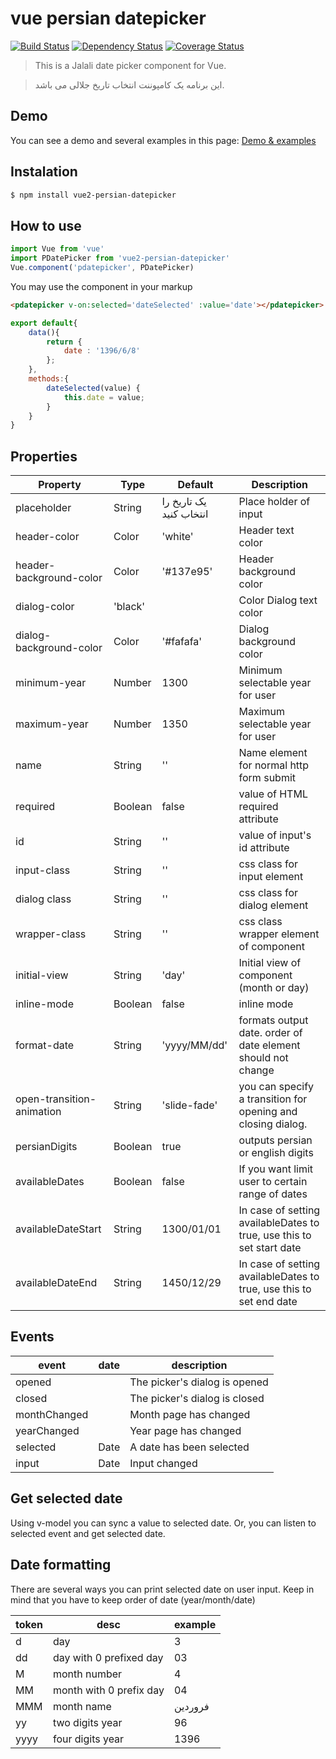 # vue persian datepicker 
[![Build Status](https://travis-ci.org/dyonir/vue2-persian-datepicker.svg?branch=master)](https://travis-ci.org/dyonir/vue2-persian-datepicker) [![Dependency Status](https://gemnasium.com/badges/github.com/dyonir/vue2-persian-datepicker.svg)](https://gemnasium.com/github.com/dyonir/vue2-persian-datepicker) [![Coverage Status](https://coveralls.io/repos/github/dyonir/vue2-persian-datepicker/badge.svg?branch=master)](https://coveralls.io/github/dyonir/vue2-persian-datepicker?branch=master)

> This is a Jalali date picker component for Vue. 

> این برنامه یک کامپوننت انتخاب تاریخ جلالی می باشد. 

## Demo
You can see a demo and several examples in this page:
[Demo & examples](https://dyonir.github.io/vue2-persian-datepicker/)


## Instalation
```bash
$ npm install vue2-persian-datepicker
```


## How to use
```js
import Vue from 'vue'
import PDatePicker from 'vue2-persian-datepicker'
Vue.component('pdatepicker', PDatePicker)
```

You may use the component in your markup
```html
<pdatepicker v-on:selected='dateSelected' :value='date'></pdatepicker>
```

```js
export default{
    data(){
        return {
            date : '1396/6/8'
        };
    },
    methods:{
        dateSelected(value) {
            this.date = value;
        }
    }
}
```
## Properties
| Property | Type | Default | Description |
|----------|------|---------|-------------|
| placeholder | String | یک تاریخ را انتخاب کنید | Place holder of input |
| header-color | Color | 'white' | Header text color |
| header-background-color | Color | '#137e95' | Header background color |
| dialog-color | 'black' || Color  Dialog text color |
| dialog-background-color | Color | '#fafafa' | Dialog background color |
| minimum-year | Number | 1300 | Minimum selectable year for user |
| maximum-year | Number | 1350 | Maximum selectable year for user |
| name | String | '' | Name element for normal http form submit |
| required | Boolean | false | value of HTML required attribute |
| id | String | '' | value of input's id attribute|
| input-class | String | '' | css class for input element |
| dialog class | String | '' | css class for dialog element |
| wrapper-class | String | '' | css class wrapper element of component |
| initial-view | String | 'day' | Initial view of component (month or day) |
| inline-mode | Boolean | false | inline mode |
| format-date | String | 'yyyy/MM/dd' | formats output date. order of date element should not change |
| open-transition-animation | String | 'slide-fade' | you can specify a transition for opening and closing dialog.|
| persianDigits |Boolean | true | outputs persian or english digits |
| availableDates | Boolean | false | If you want limit user to certain range of dates |
| availableDateStart | String | 1300/01/01 | In case of setting availableDates to true, use this to set start date |
| availableDateEnd | String | 1450/12/29 | In case of setting availableDates to true, use this to set end date | 


## Events
| event | date | description |
|-------|------|-------------|
| opened || The picker's dialog is opened |
| closed || The picker's dialog is closed |
| monthChanged || Month page has changed |
| yearChanged || Year page has changed |
| selected | Date | A date has been selected |
| input | Date | Input changed |
  
## Get selected date
Using v-model you can sync a value to selected date. Or, you can listen to selected event and get selected date.

## Date formatting
There are several ways you can print selected date on user input. Keep in mind
that you have to keep order of date (year/month/date)

| token | desc | example |
|-------|------|-------------|
| d | day | 3 |
| dd | day with 0 prefixed day | 03 |
| M | month number | 4 |
| MM | month with 0 prefix day | 04 |
| MMM | month name | فروردین |
| yy | two digits year | 96 |
| yyyy | four digits year | 1396 |